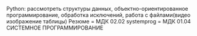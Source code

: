 Python: рассмотреть структуры данных, объектно-ориентированное программирование, обработка исключений, работа с файлами(видео изображение таблицы)
Резюме = МДК 02.02
systemprog = МДК 01.04 СИСТЕМНОЕ ПРОГРАММИРОВАНИЕ
